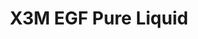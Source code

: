 ---
title: X3M EGF Pure Liquid
description: >-
  En reparerande och lugnande antioxidantrik toner som passar bra extra bra till
  en känslig hud. Innehåller en hög andel lågmolekylär hyaluronsyra som
  återfuktar huden på djupet. Klappas försiktigt in på torr hud efter renöring.
image: /images/produkter/image14.jpg
shop_link: 'https://www.beauty-bar.se/partner/pipers-hudvard/?add-to-cart=1588'
info_link: 'https://www.beauty-bar.se/produkt/x3m-egf-pure-toner100ml/'
pris: '295:-'
category: Toner
---